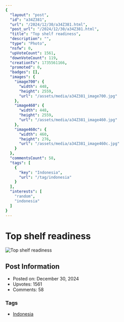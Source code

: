 ```yaml
---
{
  "layout": "post",
  "id": "a34Z381",
  "url": "/2024/12/30/a34Z381.html",
  "post_url": "/2024/12/30/a34Z381.html",
  "title": "Top shelf readiness",
  "description": "",
  "type": "Photo",
  "nsfw": 0,
  "upVoteCount": 1561,
  "downVoteCount": 119,
  "creationTs": 1735561166,
  "promoted": 0,
  "badges": [],
  "images": {
    "image700": {
      "width": 448,
      "height": 2559,
      "url": "/assets/media/a34Z381_image700.jpg"
    },
    "image460": {
      "width": 448,
      "height": 2559,
      "url": "/assets/media/a34Z381_image460.jpg"
    },
    "image460c": {
      "width": 460,
      "height": 276,
      "url": "/assets/media/a34Z381_image460c.jpg"
    }
  },
  "commentsCount": 58,
  "tags": [
    {
      "key": "Indonesia",
      "url": "/tag/indonesia"
    }
  ],
  "interests": [
    "random",
    "indonesia"
  ]
}
---
```


# Top shelf readiness

![Top shelf readiness](/assets/media/a34Z381_image700.jpg)

## Post Information

- Posted on: December 30, 2024
- Upvotes: 1561
- Comments: 58

### Tags

- [Indonesia](/tag/Indonesia)
